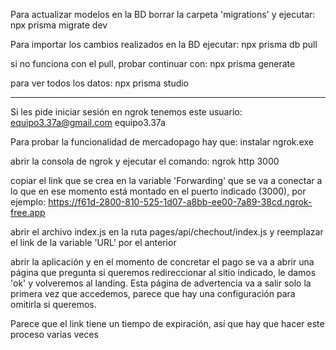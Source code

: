 Para actualizar modelos en la BD borrar la carpeta 'migrations' y ejecutar:
npx prisma migrate dev 

Para importar los cambios realizados en la BD ejecutar:
npx prisma db pull

si no funciona con el pull, probar continuar con:
npx prisma generate

para ver todos los datos:
npx prisma studio

------------------------------------------------------------------
Si les pide iniciar sesión en ngrok tenemos este usuario:
equipo3.37a@gmail.com
equipo3.37a

Para probar la funcionalidad de mercadopago hay que:
instalar ngrok.exe

abrir la consola de ngrok y ejecutar el comando:
ngrok http 3000

copiar el link que se crea en la variable 'Forwarding' que se va a conectar a lo que en ese momento está montado en el puerto indicado (3000), por ejemplo:
https://f61d-2800-810-525-1d07-a8bb-ee00-7a89-38cd.ngrok-free.app

abrir el archivo index.js en la ruta pages/api/chechout/index.js y reemplazar el link de la variable 'URL' por el anterior

abrir la aplicación y en el momento de concretar el pago se va a abrir una página que pregunta si queremos redireccionar al sitio indicado, le damos 'ok' y volveremos al landing.
Esta página de advertencia va a salir solo la primera vez que accedemos, parece que hay una configuración para omitirla si queremos.

Parece que el link tiene un tiempo de expiración, así que hay que hacer este proceso varias veces